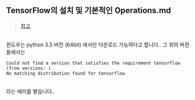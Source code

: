 ## TensorFlow의 설치 및 기본적인 Operations.md
> <a href="https://www.youtube.com/watch?v=-57Ne86Ia8w&index=3&list=PLlMkM4tgfjnLSOjrEJN31gZATbcj_MpUm">참고</a>

<br>
윈도우는 python 3.5 버전 (64bit) 에서만 다운로드 가능하다고 합니다..
그 위의 버젼들에서는 <br>

```
Could not find a version that satisfies the requirement tensorflow (from versions: )
No matching distribution found for tensorflow
```
<br>
라는 에러를 뱉습니다..
<strong></strong>

